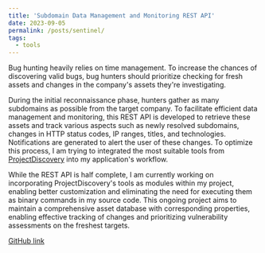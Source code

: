 ```yaml
---
title: 'Subdomain Data Management and Monitoring REST API'
date: 2023-09-05
permalink: /posts/sentinel/
tags:
  - tools
---
```

Bug hunting heavily relies on time management. To increase the chances of discovering valid bugs, bug hunters should prioritize checking for fresh assets and changes in the company's assets they're investigating.

During the initial reconnaissance phase, hunters gather as many subdomains as possible from the target company. To facilitate efficient data management and monitoring, this REST API is developed to retrieve these assets and track various aspects such as newly resolved subdomains, changes in HTTP status codes, IP ranges, titles, and technologies. Notifications are generated to alert the user of these changes. To optimize this process, I am trying to integrated the most suitable tools from [ProjectDiscovery](https://projectdiscovery.io/) into my application's workflow.

While the REST API is half complete, I am currently working on incorporating ProjectDiscovery's tools as modules within my project, enabling better customization and eliminating the need for executing them as binary commands in my source code. This ongoing project aims to maintain a comprehensive asset database with corresponding properties, enabling effective tracking of changes and prioritizing vulnerability assessments on the freshest targets.

[GitHub link](https://github.com/0xGwyn/Sentinel)
